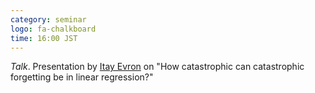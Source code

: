 ```yaml
---
category: seminar
logo: fa-chalkboard
time: 16:00 JST
---
```


*Talk*. Presentation by [Itay Evron](https://www.evron.me/) on "How catastrophic can catastrophic forgetting be in linear regression?"

